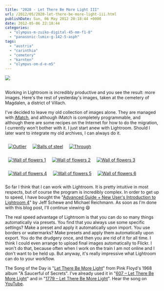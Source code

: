 ```yaml
---
title: "2028 - Let There Be More Light III"
url: /2012/05/2028-let-there-be-more-light-iii.html
publishDate: Sun, 06 May 2012 20:18:44 +0000
date: 2012-05-06 22:18:44
categories: 
  - "olympus-m-zuiko-digital-45-mm-f1-8"
  - "panasonic-lumix-g-142-5-asph"
tags: 
  - "austria"
  - "carinthia"
  - "cemetery"
  - "karnten"
  - "olympus-om-d-e-m5"
---
```

<div class="container">
<div class="center"><a target="_blank" href="https://d25zfm9zpd7gm5.cloudfront.net/1200x1200/2012/20120505_162611_lr.jpg"><img src="https://d25zfm9zpd7gm5.cloudfront.net/0600x0600/2012/20120505_162611_lr.jpg" /></a></div>
</div>
<br />

Working in Lightroom is incredibly productive and you see the result: more images. Here's the rest of yesterday's images, taken at the cemetery of Magdalen, a district of Villach.

I've decided to leave my old collection of images alone. They are managed with <a href="http://photools.com" target="_blank">iMatch</a>, and although iMatch is completely programmable, and although there are some recipes on the Internet for how to do the migration, I currently won't bother with it. I just start anew with Lightroom. Should I later want to integrate my old archives, I can always do it.

<div class="container">
<div class="center"><a target="_blank" href="https://d25zfm9zpd7gm5.cloudfront.net/1200x1200/2012/20120505_160804_lr.jpg"><img style="margin: 10pt 10px 10pt 10px;" src="https://d25zfm9zpd7gm5.cloudfront.net/0150x0150/2012/20120505_160804_lr.jpg" alt="Outlier" border="0" /></a><a target="_blank" href="https://d25zfm9zpd7gm5.cloudfront.net/1200x1200/2012/20120505_162951_lr.jpg"><img style="margin: 10pt 10px 10pt 10px;" src="https://d25zfm9zpd7gm5.cloudfront.net/0150x0150/2012/20120505_162951_lr.jpg" alt="Balls of steel" border="0" /></a><a target="_blank" href="https://d25zfm9zpd7gm5.cloudfront.net/1200x1200/2012/20120505_163256_lr.jpg"><img style="margin: 10pt 10px 10pt 10px;" src="https://d25zfm9zpd7gm5.cloudfront.net/0150x0150/2012/20120505_163256_lr.jpg" alt="Through" border="0" /></a><br /><a target="_blank" href="https://d25zfm9zpd7gm5.cloudfront.net/1200x1200/2012/20120505_164238_lr.jpg"><img style="margin: 10pt 10px 10pt 10px;" src="https://d25zfm9zpd7gm5.cloudfront.net/0150x0150/2012/20120505_164238_lr.jpg" alt="Wall of flowers 1" border="0" /></a><a target="_blank" href="https://d25zfm9zpd7gm5.cloudfront.net/1200x1200/2012/20120505_164407_lr.jpg"><img style="margin: 10pt 10px 10pt 10px;" src="https://d25zfm9zpd7gm5.cloudfront.net/0150x0150/2012/20120505_164407_lr.jpg" alt="Wall of flowers 2" border="0" /></a><a target="_blank" href="https://d25zfm9zpd7gm5.cloudfront.net/1200x1200/2012/20120505_164542_lr.jpg"><img style="margin: 10pt 10px 10pt 10px;" src="https://d25zfm9zpd7gm5.cloudfront.net/0150x0150/2012/20120505_164542_lr.jpg" alt="Wall of flowers 3" border="0" /></a><br /><a target="_blank" href="https://d25zfm9zpd7gm5.cloudfront.net/1200x1200/2012/20120505_164641_lr.jpg"><img style="margin: 10pt 10px 10pt 10px;" src="https://d25zfm9zpd7gm5.cloudfront.net/0150x0150/2012/20120505_164641_lr.jpg" alt="Wall of flowers 4" border="0" /></a><a target="_blank" href="https://d25zfm9zpd7gm5.cloudfront.net/1200x1200/2012/20120505_165018_lr.jpg"><img style="margin: 10pt 10px 10pt 10px;" src="https://d25zfm9zpd7gm5.cloudfront.net/0150x0150/2012/20120505_165018_lr.jpg" alt="Wall of flowers 5" border="0" /></a><a target="_blank" href="https://d25zfm9zpd7gm5.cloudfront.net/1200x1200/2012/20120505_165135_lr.jpg"><img style="margin: 10pt 10px 10pt 10px;" src="https://d25zfm9zpd7gm5.cloudfront.net/0150x0150/2012/20120505_165135_lr.jpg" alt="Wall of flowers 6" border="0" /></a></div>
</div>

So far I think that I can work with Lightroom. It is pretty intuitive in most respects, but of course the program is incredibly complex. In order to get up to speed, I have bought the "<a href="http://www.luminous-landscape.com/videos/lr4_combo.shtml" target="_blank">Advanced Guide + New User's Introduction to Lightroom 4</a>" by Jeff Schewe and Michael Reichmann. As soon as I'm done with this blog post, I'll continue viewing 😄

 The real speed advantage of Lightroom is that you can do so many things automatically via presets. You find that you always use some specific settings? Make a preset and apply it automatically upon import. You use borders or watermarks? Make presets and apply them automatically upon export. You do the drudgery once, and then you are rid of it for all time. I think I could even arrange to upload final images automatically to Flickr. I won't do that, because often when I work on the train I am not online and I don't want to be held up. But anyway, it's really impressive what Lightroom can do to your workflow.

The Song of the Day is "<a href="http://www.lyricsmode.com/lyrics/p/pink_floyd/let_there_be_more_light.html" target="_blank">Let There Be More Light</a>" from Pink Floyd's 1968 album "A Saucerful of Secrets". I've already used it in "<a href="/2008/06/607-let-there-be-more-light.html" target="_blank">607 – Let There Be More Light</a>" and in "<a href="/2011/09/1779-let-there-be-more-light.html" target="_blank">1779 – Let There Be More Light</a>". Hear the song on <a href="http://www.youtube.com/watch?v=yI_3nhAUmv8" target="_blank">YouTube</a>.
